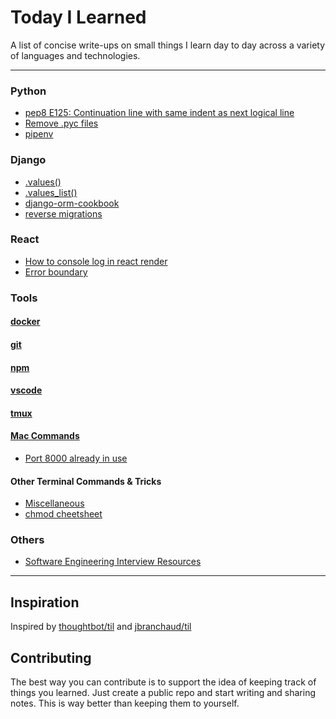 # Today I Learned
A list of concise write-ups on small things I learn day to day across a
variety of languages and technologies.

---
### Python
- [pep8 E125: Continuation line with same indent as next logical line](python/pep8-e125.md)
- [Remove .pyc files](python/remove-pyc.md)
- [pipenv](python/pipenv.md)

### Django
- [.values()](django/values.md)
- [.values_list()](django/values-list.md)
- [django-orm-cookbook](django/django-orm-cookbook.md)
- [reverse migrations](django/reverse-migrations.md)

### React
- [How to console log in react render](react/console-log.md)
- [Error boundary](react/error-handling.md)

### Tools
#### [docker](tools/docker.md)
#### [git](tools/git.md)
#### [npm](tools/npm.md)
#### [vscode](tools/vscode.md)
#### [tmux](tools/tmux.md)
#### [Mac Commands](tools/mac-commands.md)
- [Port 8000 already in use](tools/mac-commands.md#port-8000-already-in-use)
#### Other Terminal Commands & Tricks
- [Miscellaneous](tools/commandline.md#miscellaneous)
- [chmod cheetsheet](tools/commandline.md#chmod-cheetsheet)

### Others
- [Software Engineering Interview Resources](others/interview-resources.md)

---
## Inspiration
Inspired by [thoughtbot/til](https://github.com/thoughtbot/til) and [jbranchaud/til](https://github.com/jbranchaud/til)

## Contributing
The best way you can contribute is to support the idea of keeping track of things you learned. Just create a public repo and start writing and sharing notes. This is way better than keeping them to yourself.

